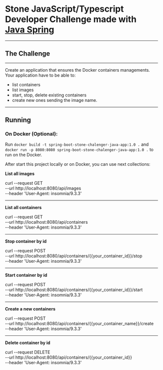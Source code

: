 <h1> Stone JavaScript/Typescript Developer Challenge made with <u>Java Spring</u></h1> 
<hr>
<h2> The Challenge </h2>
<hr>

Create an application that ensures the Docker containers managements. Your application have to be able to: 
 - list containers
 - list images
 - start, stop, delete existing containers
 - create new ones sending the image name.
<hr>
<h2> Running </h2>

### On Docker (Optional):
Run ``` docker build -t spring-boot-stone-chalenger-java-app:1.0 . ``` and ``` docker run -p 8080:8080 spring-boot-stone-chalenger-java-app:1.0 . ``` to run on the Docker.

<p> After start this project locally or on Docker, you can use next collections: </p>

<b>List all images</b>

curl --request GET \
--url http://localhost:8080/api/images \
--header 'User-Agent: insomnia/9.3.3'

<hr>

<b>List all containers</b>

curl --request GET \
--url http://localhost:8080/api/containers \
--header 'User-Agent: insomnia/9.3.3'

<hr>

<b>Stop container by id</b>

curl --request POST \
--url http://localhost:8080/api/containers/{{your_container_id}}/stop \
--header 'User-Agent: insomnia/9.3.3'

<hr>

<b>Start container by id</b>

curl --request POST \
--url http://localhost:8080/api/containers/{{your_container_id}}/start \
--header 'User-Agent: insomnia/9.3.3'

<hr>

<b>Create a new containers</b>

curl --request POST \
--url http://localhost:8080/api/containers/{{your_container_name}}/create \
--header 'User-Agent: insomnia/9.3.3'

<hr>

<b>Delete container by id</b>

curl --request DELETE \
--url http://localhost:8080/api/containers/{{your_container_id}} \
--header 'User-Agent: insomnia/9.3.3'